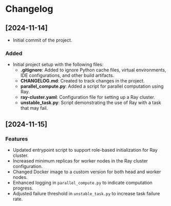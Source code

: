 # Changelog


## [2024-11-14]
- Initial commit of the project.
### Added
- Initial project setup with the following files:
  - **.gitignore**: Added to ignore Python cache files, virtual environments, IDE configurations, and other build artifacts.
  - **CHANGELOG.md**: Created to track changes in the project.
  - **parallel_compute.py**: Added a script for parallel computation using Ray.
  - **ray-cluster.yaml**: Configuration file for setting up a Ray cluster.
  - **unstable_task.py**: Script demonstrating the use of Ray with a task that may fail.

## [2024-11-15]
### Features
- Updated entrypoint script to support role-based initialization for Ray cluster.
- Increased minimum replicas for worker nodes in the Ray cluster configuration.
- Changed Docker image to a custom version for both head and worker nodes.
- Enhanced logging in `parallel_compute.py` to indicate computation progress.
- Adjusted failure threshold in `unstable_task.py` to increase task failure rate.